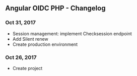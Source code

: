 ## Angular OIDC PHP - Changelog

<a name="Oct 31, 2017"></a>
### Oct 31, 2017
* Session management: implement Checksession endpoint
* Add Silent renew
* Create production environment

<a name="Oct 26, 2017"></a>
### Oct 26, 2017
* Create project